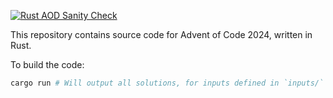 [![Rust AOD Sanity Check](https://github.com/Mazurel/aod2024-rust/actions/workflows/rust.yml/badge.svg?event=push)](https://github.com/Mazurel/aod2024-rust/actions/workflows/rust.yml)

This repository contains source code for Advent of Code 2024, written in Rust.

To build the code:

```bash
cargo run # Will output all solutions, for inputs defined in `inputs/` folder.
```
